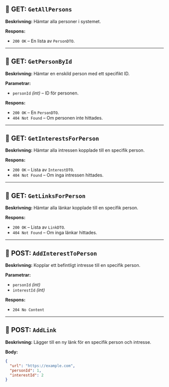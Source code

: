 
## 🔹 GET: `GetAllPersons`
**Beskrivning:** Hämtar alla personer i systemet.

**Respons:**
- `200 OK` – En lista av `PersonDTO`.

---

## 🔹 GET: `GetPersonById`
**Beskrivning:** Hämtar en enskild person med ett specifikt ID.

**Parametrar:**
- `personId` *(int)* – ID för personen.

**Respons:**
- `200 OK` – En `PersonDTO`.
- `404 Not Found` – Om personen inte hittades.

---

## 🔹 GET: `GetInterestsForPerson`
**Beskrivning:** Hämtar alla intressen kopplade till en specifik person.

**Respons:**
- `200 OK` – Lista av `InterestDTO`.
- `404 Not Found` – Om inga intressen hittades.

---

## 🔹 GET: `GetLinksForPerson`
**Beskrivning:** Hämtar alla länkar kopplade till en specifik person.

**Respons:**
- `200 OK` – Lista av `LinkDTO`.
- `404 Not Found` – Om inga länkar hittades.

---

## 🔸 POST: `AddInterestToPerson`
**Beskrivning:** Kopplar ett befintligt intresse till en specifik person.

**Parametrar:**
- `personId` *(int)*
- `interestId` *(int)*

**Respons:**
- `204 No Content`

---

## 🔸 POST: `AddLink`
**Beskrivning:** Lägger till en ny länk för en specifik person och intresse.

**Body:**
```json
{
  "url": "https://example.com",
  "personId": 1,
  "interestId": 2
}
